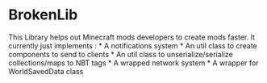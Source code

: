 # BrokenLib

This Library helps out Minecraft mods developers to create mods faster.
It currently just implements :
    * A notifications system
    * An util class to create components to send to clients
    * An util class to unserialize/serialize collections/maps to NBT tags
    * A wrapped network system
    * A wrapper for WorldSavedData class